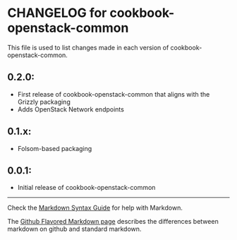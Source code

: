 # CHANGELOG for cookbook-openstack-common

This file is used to list changes made in each version of cookbook-openstack-common.

## 0.2.0:

* First release of cookbook-openstack-common that aligns with the Grizzly packaging
* Adds OpenStack Network endpoints

## 0.1.x:

* Folsom-based packaging

## 0.0.1:

* Initial release of cookbook-openstack-common

- - - 
Check the [Markdown Syntax Guide](http://daringfireball.net/projects/markdown/syntax) for help with Markdown.

The [Github Flavored Markdown page](http://github.github.com/github-flavored-markdown/) describes the differences between markdown on github and standard markdown.
